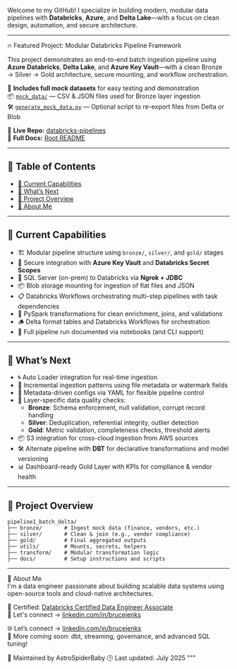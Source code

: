 Welcome to my GitHub! I specialize in building modern, modular data pipelines with **Databricks**, **Azure**, and **Delta Lake**—with a focus on clean design, automation, and secure architecture.

---

🔥 Featured Project: Modular Databricks Pipeline Framework

This project demonstrates an end-to-end batch ingestion pipeline using **Azure Databricks**, **Delta Lake**, and **Azure Key Vault**—with a clean Bronze → Silver → Gold architecture, secure mounting, and workflow orchestration.

🧪 **Includes full mock datasets** for easy testing and demonstration  
📦 [`mock_data/`](https://github.com/AstroSpiderBaby/databricks-pipelines/tree/main/mock_data) — CSV & JSON files used for Bronze layer ingestion  
🛠️ [`generate_mock_data.py`](https://github.com/AstroSpiderBaby/databricks-pipelines/blob/main/generate_mock_data.py) — Optional script to re-export files from Delta or Blob

🔗 **Live Repo:** [databricks-pipelines](https://github.com/AstroSpiderBaby/databricks-pipelines)  
📘 **Full Docs:** [Root README](https://github.com/AstroSpiderBaby/databricks-pipelines#-databricks-pipelines)

---

## 📑 Table of Contents

- [🔧 Current Capabilities](#-current-capabilities)
- [🚀 What’s Next](#-whats-next)
- [📁 Project Overview](#-project-overview)
- [🧠 About Me](#-about-me)

---

## 🔧 Current Capabilities

- 🏗️ Modular pipeline structure using `bronze/`, `silver/`, and `gold/` stages
- 🔐 Secure integration with **Azure Key Vault** and **Databricks Secret Scopes**
- 🔄 SQL Server (on-prem) to Databricks via **Ngrok + JDBC**  
- 📦 Blob storage mounting for ingestion of flat files and JSON
- 📋 Databricks Workflows orchestrating multi-step pipelines with task dependencies
- 🧩 PySpark transformations for clean enrichment, joins, and validations
- 🪵 Delta format tables and Databricks Workflows for orchestration
- 🧪 Full pipeline run documented via notebooks (and CLI support)

---

## 🚀 What’s Next

- 🌀 Auto Loader integration for real-time ingestion  
- 🔁 Incremental ingestion patterns using file metadata or watermark fields  
- 🔎 Metadata-driven configs via YAML for flexible pipeline control  
- 🧪 Layer-specific data quality checks:
  - **Bronze**: Schema enforcement, null validation, corrupt record handling  
  - **Silver**: Deduplication, referential integrity, outlier detection  
  - **Gold**: Metric validation, completeness checks, threshold alerts  
- 📦 S3 integration for cross-cloud ingestion from AWS sources  
- 🛠️ Alternate pipeline with **DBT** for declarative transformations and model versioning  
- 📊 Dashboard-ready Gold Layer with KPIs for compliance & vendor health


---

## 📁 Project Overview

```text
pipeline1_batch_delta/
├── bronze/       # Ingest mock data (finance, vendors, etc.)
├── silver/       # Clean & join (e.g., vendor compliance)
├── gold/         # Final aggregated outputs
├── utils/        # Mounts, secrets, helpers
├── transform/    # Modular transformation logic
├── docs/         # Setup instructions and scripts
```

---
💬 About Me  
I'm a data engineer passionate about building scalable data systems using open-source tools and cloud-native architectures.

📜 Certified: [Databricks Certified Data Engineer Associate](https://credentials.databricks.com/5c463e68-5e4a-41e0-a127-3f9c8501c68e#acc.xCdZN3jg)  
🔗 Let's connect → [linkedin.com/in/brucejenks](https://linkedin.com/in/brucejenks)  


🌐 Let’s connect → [linkedin.com/in/brucejenks](https://linkedin.com/in/brucejenks)  
🔄 More coming soon: dbt, streaming, governance, and advanced SQL tuning!


🧪 Maintained by AstroSpiderBaby
🕒 Last updated: July 2025
"""
